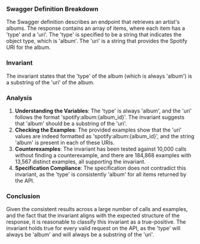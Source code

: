 ### Swagger Definition Breakdown
The Swagger definition describes an endpoint that retrieves an artist's albums. The response contains an array of items, where each item has a 'type' and a 'uri'. The 'type' is specified to be a string that indicates the object type, which is 'album'. The 'uri' is a string that provides the Spotify URI for the album.

### Invariant
The invariant states that the 'type' of the album (which is always 'album') is a substring of the 'uri' of the album. 

### Analysis
1. **Understanding the Variables**: The 'type' is always 'album', and the 'uri' follows the format 'spotify:album:{album_id}'. The invariant suggests that 'album' should be a substring of the 'uri'. 
2. **Checking the Examples**: The provided examples show that the 'uri' values are indeed formatted as 'spotify:album:{album_id}', and the string 'album' is present in each of these URIs. 
3. **Counterexamples**: The invariant has been tested against 10,000 calls without finding a counterexample, and there are 184,868 examples with 13,567 distinct examples, all supporting the invariant. 
4. **Specification Compliance**: The specification does not contradict this invariant, as the 'type' is consistently 'album' for all items returned by the API.

### Conclusion
Given the consistent results across a large number of calls and examples, and the fact that the invariant aligns with the expected structure of the response, it is reasonable to classify this invariant as a true-positive. The invariant holds true for every valid request on the API, as the 'type' will always be 'album' and will always be a substring of the 'uri'.
